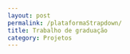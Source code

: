 ```yaml
---
layout: post
permalink: /plataformaStrapdown/
title: Trabalho de graduação
category: Projetos
---
```

